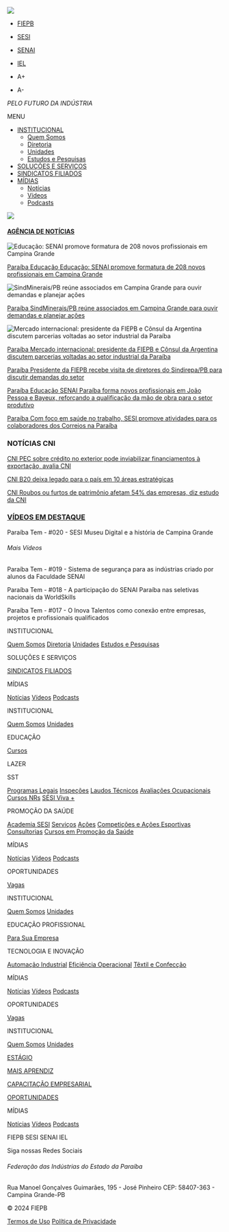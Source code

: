 ![](https://fiepb.sfo2.cdn.digitaloceanspaces.com/screenshot.jpg)

  * [FIEPB](/)
  * [SESI](/sesi)
  * [SENAI](/senai)
  * [IEL](/iel)



  * A+
  * A-



[](https://www.fiepb.com.br/busca)

[ ](/)

_PELO FUTURO DA INDÚSTRIA_

MENU

  * [INSTITUCIONAL](#)
    * [ Quem Somos](/fiep/quem-somos)
    * [ Diretoria](/fiep/diretoria)
    * [ Unidades](/fiep/unidades)
    * [ Estudos e Pesquisas](#)
  * [SOLUÇÕES E SERVIÇOS](#)
  * [SINDICATOS FILIADOS](/fiep/sindicatos-filiados)
  * [MÍDIAS](#)
    * [ Notícias](/noticias)
    * [ Vídeos](/videos)
    * [ Podcasts](/podcasts)



![](https://fiepb.sfo2.cdn.digitaloceanspaces.com/banners/principal/26-08-2019.110137_proposito.jpg)

#### [AGÊNCIA DE NOTÍCIAS](https://www.fiepb.com.br/fiep/noticias)

![Educação: SENAI promove formatura de 208 novos profissionais em Campina Grande](https://fiepb.sfo2.cdn.digitaloceanspaces.com/posts/9792/20241205105611_77de5e7ecf46eee0ae01bbb08d7d3515.jpg)

[ Paraíba Educação Educação: SENAI promove formatura de 208 novos profissionais em Campina Grande ]( https://www.fiepb.com.br/noticia/educacao-senai-promove-formatura-de-200-novos-profissionais-em-campina-grande )

![SindMinerais/PB reúne associados em Campina Grande para ouvir demandas e planejar ações](https://fiepb.sfo2.cdn.digitaloceanspaces.com/posts/9786/20241203182313_45a73e7d059fb614210a216309dce5ca.jpg)

[ Paraíba SindMinerais/PB reúne associados em Campina Grande para ouvir demandas e planejar ações ]( https://www.fiepb.com.br/noticia/sindmineraispb-reune-associados-em-campina-grande-para-ouvir-demandas-e-planejar-acoes )

![Mercado internacional: presidente da FIEPB e Cônsul da Argentina discutem parcerias voltadas ao setor industrial da Paraíba](https://fiepb.sfo2.cdn.digitaloceanspaces.com/posts/9784/20241203170617_0bfac31813c77a70e2d58c14ee175760.jpg)

[ Paraíba Mercado internacional: presidente da FIEPB e Cônsul da Argentina discutem parcerias voltadas ao setor industrial da Paraíba ]( https://www.fiepb.com.br/noticia/mercado-internacional-presidente-da-fiepb-e-consul-da-argentina-discutem-parcerias-voltadas-ao-setor-industrial-da-paraiba )

[ Paraíba Presidente da FIEPB recebe visita de diretores do Sindirepa/PB para discutir demandas do setor ]( https://www.fiepb.com.br/noticia/presidente-da-fiepb-recebe-visita-de-diretores-do-sindirepapb-para-discutir-demandas-do-setor )

[ Paraíba Educação SENAI Paraíba forma novos profissionais em João Pessoa e Bayeux, reforçando a qualificação da mão de obra para o setor produtivo ]( https://www.fiepb.com.br/noticia/senai-paraiba-forma-novos-profissionais-em-joao-pessoa-e-bayeux-reforcando-a-qualificacao-da-mao-de-obra-para-o-setor-produtivo )

[ Paraíba Com foco em saúde no trabalho, SESI promove atividades para os colaboradores dos Correios na Paraíba ]( https://www.fiepb.com.br/noticia/com-foco-em-saude-no-trabalho-sesi-promove-atividades-para-os-colaboradores-dos-correios-na-paraiba )

### NOTÍCIAS CNI

[ CNI PEC sobre crédito no exterior pode inviabilizar financiamentos à exportação, avalia CNI ](https://www.fiepb.com.br/fiep/noticia/pec-sobre-credito-no-exterior-pode-inviabilizar-financiamentos-a-exportacao-avalia-cni)

[ CNI B20 deixa legado para o país em 10 áreas estratégicas ](https://www.fiepb.com.br/fiep/noticia/b20-deixa-legado-para-o-pais-em-10-areas-estrategicas)

[ CNI Roubos ou furtos de patrimônio afetam 54% das empresas, diz estudo da CNI ](https://www.fiepb.com.br/fiep/noticia/roubos-ou-furtos-de-patrimonio-afetam-54-das-empresas-diz-estudo-da-cni)

###  [VÍDEOS EM DESTAQUE](https://www.fiepb.com.br/videos)

Paraíba Tem - #020 - SESI Museu Digital e a história de Campina Grande

###### Mais Vídeos

Paraíba Tem - #019 - Sistema de segurança para as indústrias criado por alunos da Faculdade SENAI

Paraíba Tem - #018 - A participação do SENAI Paraíba nas seletivas nacionais da WorldSkills

Paraíba Tem - #017 - O Inova Talentos como conexão entre empresas, projetos e profissionais qualificados

INSTITUCIONAL

[ Quem Somos](/fiep/quem-somos) [ Diretoria](/fiep/diretoria) [ Unidades](/fiep/unidades) [ Estudos e Pesquisas](#)

SOLUÇÕES E SERVIÇOS

[SINDICATOS FILIADOS](/fiep/sindicatos-filiados)

MÍDIAS

[ Notícias](/noticias) [ Vídeos](/videos) [ Podcasts](/podcasts)

INSTITUCIONAL

[ Quem Somos](/sesi/quem-somos) [ Unidades](/sesi/unidades)

EDUCAÇÃO

[ Cursos](/sesi/cursos/cat/educacao)

LAZER

SST

[ Programas Legais](/sesi/servico/programas-legais) [ Inspeções](/sesi/servico/inspecoes) [ Laudos Técnicos](/sesi/servico/laudos-tecnicos) [ Avaliações Ocupacionais](/sesi/servico/avaliacoes-ocupacionais) [ Cursos NRs](/sesi/cursos/cat/sst) [ SESI Viva +](/sesi/servico/sesi-viva)

PROMOÇÃO DA SAÚDE

[ Academia SESI](/sesi/servico/academia-sesi) [ Serviços](/sesi/servico/servicos) [ Ações](/sesi/servico/acoes) [ Competições e Ações Esportivas](/sesi/servico/competicoes-e-acoes-esportivas) [ Consultorias](/sesi/servico/consultorias) [ Cursos em Promoção da Saúde](/sesi/cursos/cat/promocao-da-saude)

MÍDIAS

[ Notícias](/sesi/noticias) [ Vídeos](/sesi/videos) [ Podcasts](/sesi/podcasts)

OPORTUNIDADES

[ Vagas](/sesi/oportunidades)

INSTITUCIONAL

[ Quem Somos](/senai/quem-somos) [ Unidades](/senai/unidades)

EDUCAÇÃO PROFISSIONAL

[ Para Sua Empresa](#)

TECNOLOGIA E INOVAÇÃO

[ Automação Industrial](/senai/servico/instituto-senai-de-tecnologia-em-automacao-industrial) [ Eficiência Operacional](/senai/servico/instituto-senai-de-tecnologia-em-eficiencia-operacional) [ Têxtil e Confecção](/senai/servico/instituto-senai-de-tecnologia-em-textil-e-confeccao)

MÍDIAS

[ Notícias](/senai/noticias) [ Vídeos](/senai/videos) [ Podcasts](/senai/podcasts)

OPORTUNIDADES

[ Vagas](/senai/oportunidades)

INSTITUCIONAL

[ Quem Somos](/iel/quem-somos) [ Unidades](/iel/unidades)

[ESTÁGIO](/iel/servico/programa-de-estagio)

[MAIS APRENDIZ](/iel/servico/programa-mais-aprendiz)

[CAPACITAÇÃO EMPRESARIAL](/iel/servico/capacitacao-empresarial)

[OPORTUNIDADES](/iel/oportunidades)

MÍDIAS

[ Notícias](/iel/noticias) [ Vídeos](/iel/videos) [ Podcasts](/iel/podcasts)

FIEPB SESI SENAI IEL

Siga nossas Redes Sociais

###### Federação das Indústrias do Estado da Paraíba

Rua Manoel Gonçalves Guimarães, 195 - José Pinheiro CEP: 58407-363 - Campina Grande-PB 

© 2024 FIEPB

[Termos de Uso](https://www.fiepb.com.br/termos-de-uso) [Política de Privacidade](https://www.fiepb.com.br/politica-de-privacidade)
